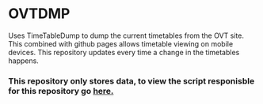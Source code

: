 # OVTDMP
Uses TimeTableDump to dump the current timetables from the OVT site. This combined with github pages allows timetable viewing on mobile devices. This repository updates every time a change in the timetables happens.

### This repository only stores data, to view the script responisble for this repository go [here.](https://github.com/RMednis/TimeTableDump)
